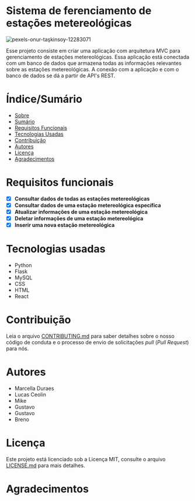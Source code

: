 # Sistema de ferenciamento de estações metereológicas

 ![pexels-onur-taşkinsoy-12283071](https://user-images.githubusercontent.com/80436010/202589045-ea45f048-04aa-4b08-8546-49cab788cdcb.jpg)
 
 Esse projeto consiste em criar uma aplicação com arquitetura MVC para gerenciamento de estações metereológicas. Essa aplicação está conectada com um banco de dados que armazena todas as informações relevantes sobre as estações metereológicas. A conexão com a aplicação e com o banco de dados se dá a partir de API's REST.

# Índice/Sumário

* [Sobre](#sobre-o-projeto)
* [Sumário](#índice/sumário)
* [Requisitos Funcionais](#requisitos-funcionais)
* [Tecnologias Usadas](#tecnologias-usadas)
* [Contribuição](#contribuição)
* [Autores](#autores)
* [Licença](#licença)
* [Agradecimentos](#agradecimentos)

# Requisitos funcionais

- [x] **Consultar dados de todas as estações metereológicas**
- [x] **Consultar dados de uma estação metereológica específica**
- [x] **Atualizar informações de uma estação metereológica**
- [x] **Deletar informações de uma estação metereológica**
- [x] **Inserir uma nova estação metereológica** 

# Tecnologias usadas

 - Python
 - Flask
 - MySQL
 - CSS
 - HTML
 - React

# Contribuição

Leia o arquivo [CONTRIBUTING.md](CONTRIBUTING.md) para saber detalhes sobre o nosso código de conduta e o processo de envio de solicitações *pull* (*Pull Request*) para nós.

# Autores 

- Marcella Duraes
- Lucas Ceolin
- Mike
- Gustavo
- Gustavo
- Breno

# Licença

Este projeto está licenciado sob a Licença MIT,  consulte o arquivo [LICENSE.md](LICENSE.md) para mais detalhes.

# Agradecimentos

